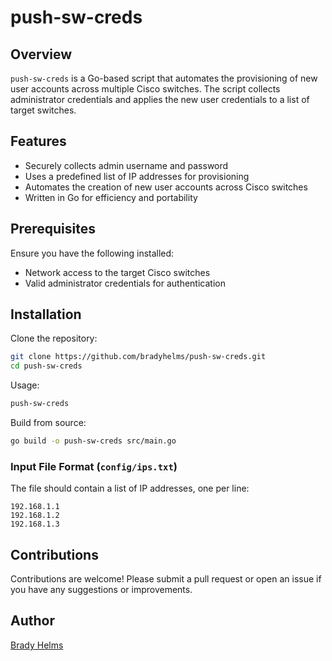 # push-sw-creds

## Overview
`push-sw-creds` is a Go-based script that automates the provisioning of new user accounts across multiple Cisco switches. The script collects administrator credentials and applies the new user credentials to a list of target switches.

## Features
- Securely collects admin username and password
- Uses a predefined list of IP addresses for provisioning
- Automates the creation of new user accounts across Cisco switches
- Written in Go for efficiency and portability

## Prerequisites
Ensure you have the following installed:
- Network access to the target Cisco switches
- Valid administrator credentials for authentication

## Installation
Clone the repository:
```sh
git clone https://github.com/bradyhelms/push-sw-creds.git
cd push-sw-creds
```

Usage:
```sh
push-sw-creds
```

Build from source:
```sh
go build -o push-sw-creds src/main.go
```

### Input File Format (`config/ips.txt`)
The file should contain a list of IP addresses, one per line:
```
192.168.1.1
192.168.1.2
192.168.1.3
```

## Contributions
Contributions are welcome! Please submit a pull request or open an issue if you have any suggestions or improvements.

## Author
[Brady Helms](https://github.com/bradyhelms)



